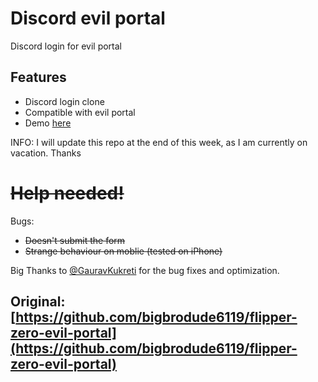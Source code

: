 # Discord evil portal

Discord login for evil portal

## Features

- Discord login clone
- Compatible with evil portal
- Demo [here](https://raw.githack.com/JM26NET/flipper-zero-evil-portal/main/portals/discord-assets/Discord%20nano.html)

INFO: I will update this repo at the end of this week, as I am currently on vacation. Thanks

# ~~Help needed!~~

Bugs:
- ~~Doesn't submit the form~~
- ~~Strange behaviour on moblie (tested on iPhone)~~

Big Thanks to [@GauravKukreti](https://github.com/GauravKukreti) for the bug fixes and optimization.

## Original: [https://github.com/bigbrodude6119/flipper-zero-evil-portal](https://github.com/bigbrodude6119/flipper-zero-evil-portal)
